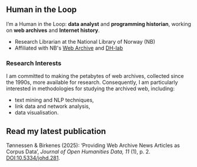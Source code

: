 ## Human in the Loop
I’m a Human in the Loop: **data analyst** and **programming historian**, working on **web archives** and **Internet history**.
- Research Librarian at the National Library of Norway (NB)
- Affiliated with NB's [Web Archive](https://www.nb.no/samlingen/nettarkivet/forskning/) and [DH-lab](https://dh.nb.no/)

### Research Interests
I am committed to making the petabytes of web archives, collected since the 1990s, more available for research. Consequently, I am particularly interested in methodologies for studying the archived web, including:
- text mining and NLP techniques,
- link data and network analysis,
- data visualisation.

## Read my latest publication
Tønnessen & Birkenes (2025): ‘Providing Web Archive News Articles as Corpus Data’, *Journal of Open Humanities Data, 11* (1), p. 2. [DOI:10.5334/johd.281](https://doi.org/10.5334/johd.281).

[^1]: Brügger (2021): ‘The need for research infrastructures for the study of web archives’, in Gomes et al. (eds), *The past web: Exploring web archives*, Cham: Springer International Publishing, 217-224. [DOI:10.1007/978-3-030-63291-5_17](https://doi.org/10.4324/9781003224495-5).
[^2]: Padilla et al. (2019): ‘Always Already Computational: Collections as Data. Final Report’. [DOI:10.5281/zenodo.3152934](https://doi.org/10.5281/zenodo.3152934).
